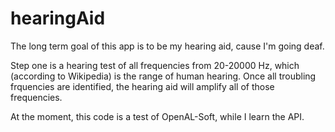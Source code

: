 hearingAid
==========

The long term goal of this app is to be my hearing aid, cause I'm going deaf.

Step one is a hearing test of all frequencies from 20-20000 Hz, which (according to
Wikipedia) is the range of human hearing. Once all troubling frquencies are identified,
the hearing aid will amplify all of those frequencies. 

At the moment, this code is a test of OpenAL-Soft, while I learn the API.


